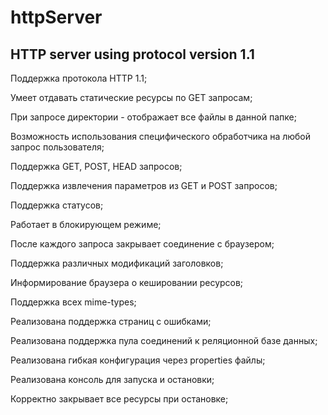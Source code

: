 # httpServer
HTTP server using protocol version 1.1
-----
Поддержка протокола HTTP 1.1;


Умеет отдавать статические ресурсы по GET запросам;


При запросе директории - отображает все файлы в данной папке;


Возможность использования специфического обработчика на любой запрос пользователя;


Поддержка GET, POST, HEAD запросов;


Поддержка извлечения параметров из GET и POST запросов;


Поддержка статусов;


Работает в блокирующем режиме;


После каждого запроса закрывает соединение с браузером;


Поддержка различных модификаций заголовков;


Информирование браузера о кешировании ресурсов;


Поддержка всех mime-types;


Реализована  поддержка страниц с ошибками;


Реализована поддержка пула соединений к реляционной базе данных;


Реализована гибкая конфигурация через properties файлы;


Реализована консоль для запуска и остановки;


Корректно закрывает все ресурсы при остановке;


